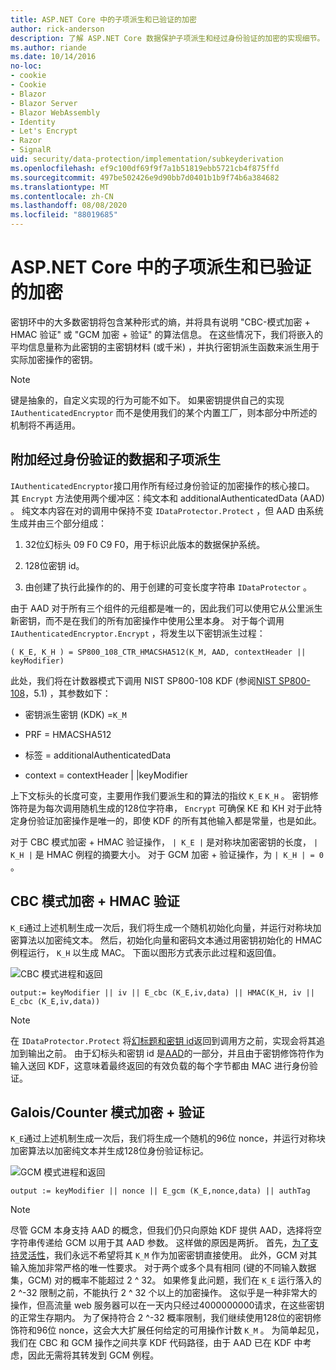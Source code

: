 ```yaml
---
title: ASP.NET Core 中的子项派生和已验证的加密
author: rick-anderson
description: 了解 ASP.NET Core 数据保护子项派生和经过身份验证的加密的实现细节。
ms.author: riande
ms.date: 10/14/2016
no-loc:
- cookie
- Cookie
- Blazor
- Blazor Server
- Blazor WebAssembly
- Identity
- Let's Encrypt
- Razor
- SignalR
uid: security/data-protection/implementation/subkeyderivation
ms.openlocfilehash: ef9c100df69f9f7a1b51819ebb5721cb4f875ffd
ms.sourcegitcommit: 497be502426e9d90bb7d0401b1b9f74b6a384682
ms.translationtype: MT
ms.contentlocale: zh-CN
ms.lasthandoff: 08/08/2020
ms.locfileid: "88019685"
---
```

# <a name="subkey-derivation-and-authenticated-encryption-in-aspnet-core"></a>ASP.NET Core 中的子项派生和已验证的加密

<a name="data-protection-implementation-subkey-derivation"></a>

密钥环中的大多数密钥将包含某种形式的熵，并将具有说明 "CBC-模式加密 + HMAC 验证" 或 "GCM 加密 + 验证" 的算法信息。 在这些情况下，我们将嵌入的平均信息量称为此密钥的主密钥材料 (或千米) ，并执行密钥派生函数来派生用于实际加密操作的密钥。

> [!NOTE]
> 键是抽象的，自定义实现的行为可能不如下。 如果密钥提供自己的实现 `IAuthenticatedEncryptor` 而不是使用我们的某个内置工厂，则本部分中所述的机制将不再适用。

<a name="data-protection-implementation-subkey-derivation-aad"></a>

## <a name="additional-authenticated-data-and-subkey-derivation"></a>附加经过身份验证的数据和子项派生

`IAuthenticatedEncryptor`接口用作所有经过身份验证的加密操作的核心接口。 其 `Encrypt` 方法使用两个缓冲区：纯文本和 additionalAuthenticatedData (AAD) 。 纯文本内容在对的调用中保持不变 `IDataProtector.Protect` ，但 AAD 由系统生成并由三个部分组成：

1. 32位幻标头 09 F0 C9 F0，用于标识此版本的数据保护系统。

2. 128位密钥 id。

3. 由创建了执行此操作的的、用于创建的可变长度字符串 `IDataProtector` 。

由于 AAD 对于所有三个组件的元组都是唯一的，因此我们可以使用它从公里派生新密钥，而不是在我们的所有加密操作中使用公里本身。 对于每个调用 `IAuthenticatedEncryptor.Encrypt` ，将发生以下密钥派生过程：

`( K_E, K_H ) = SP800_108_CTR_HMACSHA512(K_M, AAD, contextHeader || keyModifier)`

此处，我们将在计数器模式下调用 NIST SP800-108 KDF (参阅[NIST SP800-108](https://nvlpubs.nist.gov/nistpubs/Legacy/SP/nistspecialpublication800-108.pdf)，5.1) ，其参数如下：

* 密钥派生密钥 (KDK) =`K_M`

* PRF = HMACSHA512

* 标签 = additionalAuthenticatedData

* context = contextHeader | |keyModifier

上下文标头的长度可变，主要用作我们要派生和的算法的指纹 `K_E` `K_H` 。 密钥修饰符是为每次调用随机生成的128位字符串， `Encrypt` 可确保 KE 和 KH 对于此特定身份验证加密操作是唯一的，即使 KDF 的所有其他输入都是常量，也是如此。

对于 CBC 模式加密 + HMAC 验证操作， `| K_E |` 是对称块加密密钥的长度， `| K_H |` 是 HMAC 例程的摘要大小。 对于 GCM 加密 + 验证操作，为 `| K_H | = 0` 。

## <a name="cbc-mode-encryption--hmac-validation"></a>CBC 模式加密 + HMAC 验证

`K_E`通过上述机制生成一次后，我们将生成一个随机初始化向量，并运行对称块加密算法以加密纯文本。 然后，初始化向量和密码文本通过用密钥初始化的 HMAC 例程运行， `K_H` 以生成 MAC。 下面以图形方式表示此过程和返回值。

![CBC 模式进程和返回](subkeyderivation/_static/cbcprocess.png)

`output:= keyModifier || iv || E_cbc (K_E,iv,data) || HMAC(K_H, iv || E_cbc (K_E,iv,data))`

> [!NOTE]
> 在 `IDataProtector.Protect` 将[幻标题和密钥 id](xref:security/data-protection/implementation/authenticated-encryption-details)返回到调用方之前，实现会将其追加到输出之前。 由于幻标头和密钥 id 是[AAD](xref:security/data-protection/implementation/subkeyderivation#data-protection-implementation-subkey-derivation-aad)的一部分，并且由于密钥修饰符作为输入送回 KDF，这意味着最终返回的有效负载的每个字节都由 MAC 进行身份验证。

## <a name="galoiscounter-mode-encryption--validation"></a>Galois/Counter 模式加密 + 验证

`K_E`通过上述机制生成一次后，我们将生成一个随机的96位 nonce，并运行对称块加密算法以加密纯文本并生成128位身份验证标记。

![GCM 模式进程和返回](subkeyderivation/_static/galoisprocess.png)

`output := keyModifier || nonce || E_gcm (K_E,nonce,data) || authTag`

> [!NOTE]
> 尽管 GCM 本身支持 AAD 的概念，但我们仍只向原始 KDF 提供 AAD，选择将空字符串传递给 GCM 以用于其 AAD 参数。 这样做的原因是两折。 首先，[为了支持灵活性](xref:security/data-protection/implementation/context-headers#data-protection-implementation-context-headers)，我们永远不希望将其 `K_M` 作为加密密钥直接使用。 此外，GCM 对其输入施加非常严格的唯一性要求。 对于两个或多个具有相同 (键的不同输入数据集，GCM) 对的概率不能超过 2 ^ 32。 如果修复此问题，我们在 `K_E` 运行落入的 2 ^-32 限制之前，不能执行 2 ^ 32 个以上的加密操作。 这似乎是一种非常大的操作，但高流量 web 服务器可以在一天内只经过4000000000请求，在这些密钥的正常生存期内。 为了保持符合 2 ^-32 概率限制，我们继续使用128位的密钥修饰符和96位 nonce，这会大大扩展任何给定的可用操作计数 `K_M` 。 为简单起见，我们在 CBC 和 GCM 操作之间共享 KDF 代码路径，由于 AAD 已在 KDF 中考虑，因此无需将其转发到 GCM 例程。
